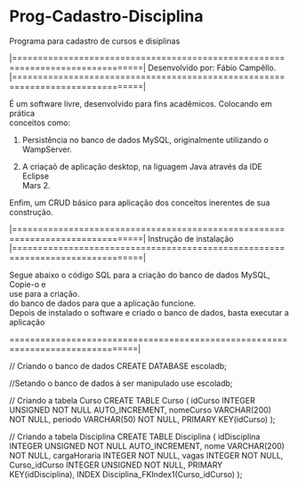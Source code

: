 # Prog-Cadastro-Disciplina
Programa para cadastro de cursos e disiplinas

|===============================================================================|
	              Desenvolvido por: Fábio Campêllo. 	                 |===============================================================================|

É um software livre, desenvolvido para fins acadêmicos. Colocando em prática    
conceitos como:                                                                 

1. Persistência no banco de dados MySQL, originalmente utilizando o             
WampServer.                                                              			 

2. A criaçaõ de aplicação desktop, na liguagem Java através da IDE Eclipse      
Mars 2.                                                                         
						                                                             				  
Enfim, um CRUD básico para aplicação dos conceitos inerentes de sua             
construção.                                                                     
						                                                             				  
|===============================================================================|
                    	Instrução de instalação				                  			  
|===============================================================================| 
											                                                        	  
Segue abaixo o código SQL para a criação do banco de dados MySQL, Copie-o e     
use para a criação.           	                                                
do banco de dados para que a aplicação funcione.				                     	  
Depois de instalado o software e criado o banco de dados, basta executar a      
aplicação                                                                    	  
									                                                     				  
===============================================================================| 

// Criando o banco de dados
CREATE DATABASE escoladb;

//Setando o banco de dados à ser manipulado
use escoladb;

// Criando a tabela Curso
CREATE TABLE Curso (
  idCurso INTEGER UNSIGNED NOT NULL AUTO_INCREMENT,
  nomeCurso VARCHAR(200) NOT NULL,
  periodo VARCHAR(50) NOT NULL,
  PRIMARY KEY(idCurso)
);

// Criando a tabela Disciplina
CREATE TABLE Disciplina (
  idDisciplina INTEGER UNSIGNED NOT NULL AUTO_INCREMENT,
  nome VARCHAR(200) NOT NULL,
  cargaHoraria INTEGER NOT NULL,
  vagas INTEGER NOT NULL,
  Curso_idCurso INTEGER UNSIGNED NOT NULL,
  PRIMARY KEY(idDisciplina),
  INDEX Disciplina_FKIndex1(Curso_idCurso)
);


